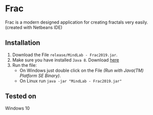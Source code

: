 # Frac
Frac is a modern designed application for creating fractals very easily. (created with Netbeans IDE)

## Installation
1. Download the File `release/MindLab - Frac2019.jar`.
2. Make sure you have installed `Java 8`. Download [here](https://java.com/de/download/)
3. Run the file:
   * On Windows just double click on the File _(Run with Java(TM) Platform SE Binary)_.
   * On Linux run `java -jar "MindLab - Frac2019.jar"`
   
## Tested on
Windows 10
